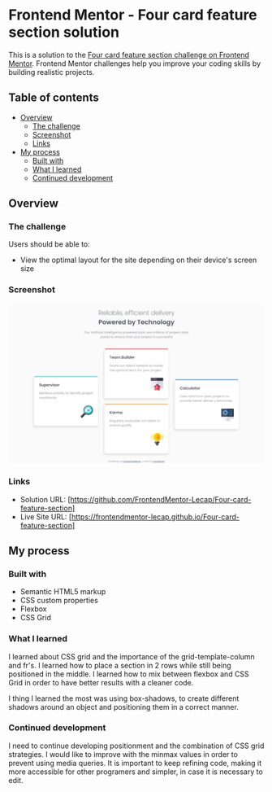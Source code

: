 # Frontend Mentor - Four card feature section solution

This is a solution to the [Four card feature section challenge on Frontend Mentor](https://www.frontendmentor.io/challenges/four-card-feature-section-weK1eFYK). Frontend Mentor challenges help you improve your coding skills by building realistic projects.

## Table of contents

- [Overview](#overview)
  - [The challenge](#the-challenge)
  - [Screenshot](#screenshot)
  - [Links](#links)
- [My process](#my-process)
  - [Built with](#built-with)
  - [What I learned](#what-i-learned)
  - [Continued development](#continued-development)

## Overview

### The challenge

Users should be able to:

- View the optimal layout for the site depending on their device's screen size

### Screenshot

![](./images/screenshot.jpg)

### Links

- Solution URL: [https://github.com/FrontendMentor-Lecap/Four-card-feature-section]
- Live Site URL: [https://frontendmentor-lecap.github.io/Four-card-feature-section]

## My process

### Built with

- Semantic HTML5 markup
- CSS custom properties
- Flexbox
- CSS Grid

### What I learned

I learned about CSS grid and the importance of the grid-template-column and fr's. I learned how to place a section in 2 rows while still being positioned in the middle. I learned how to mix between flexbox and CSS Grid in order to have better results with a cleaner code.

I thing I learned the most was using box-shadows, to create different shadows around an object and positioning them in a correct manner.

### Continued development

I need to continue developing positionment and the combination of CSS grid strategies. I would like to improve with the minmax values in order to prevent using media queries. It is important to keep refining code, making it more accessible for other programers and simpler, in case it is necessary to edit.
